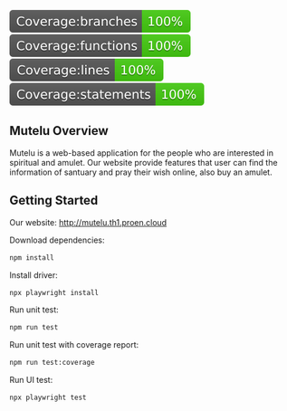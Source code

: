 ![Branches](.github/badges/badge-branches.svg)
![Functions](.github/badges/badge-functions.svg)
![Lines](.github/badges/badge-lines.svg)
![Statements](.github/badges/badge-statements.svg)

## Mutelu Overview

Mutelu is a web-based application for the people who are interested in spiritual and amulet. Our website provide features that user can find the information of santuary and pray their wish online, also buy an amulet.

## Getting Started
Our website: http://mutelu.th1.proen.cloud

Download dependencies:
```bash
npm install
```
Install driver:
```bash
npx playwright install
```
Run unit test:
```bash
npm run test
```
Run unit test with coverage report:
```bash
npm run test:coverage
```
Run UI test:
```bash
npx playwright test
```

